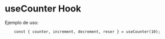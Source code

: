 # useCounter Hook

Ejemplo de uso:

```
    const { counter, increment, decrement, reser } = useCounter(10);


```
